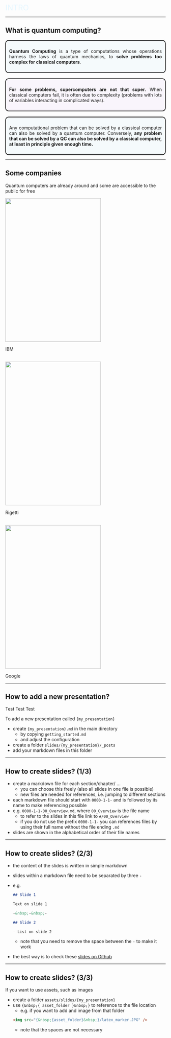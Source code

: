 <!-- .slide: data-background-transition="slide" data-background="https://www.esa.int/var/esa/storage/images/esa_multimedia/images/2020/11/interior_of_ibm_s_quantum_computer/22347919-1-eng-GB/Interior_of_IBM_s_quantum_computer.jpg" -->

<font size="5" style="color: #E6F7FF">INTRO</font> <!-- .element: class="r-fit-text" -->

---
<!-- .slide: data-background-transition="slide" data-background="https://www.esa.int/var/esa/storage/images/esa_multimedia/images/2020/11/interior_of_ibm_s_quantum_computer/22347919-1-eng-GB/Interior_of_IBM_s_quantum_computer.jpg" -->

## What is quantum computing?

<div style="background-color: #f5fafc; padding: 10px; border: 2px solid black;  border-radius: 10px;" class="fragment fade-in" data-fragment-index="0"> 
  <p align="justify"><b>Quantum Computing</b> is a type of computations whose operations harness the laws of quantum mechanics, to <b>solve problems too complex for classical computers</b>.</p>
</div>

<br>

<div style="background-color: #f9f5fc; padding: 10px; border: 2px solid black;  border-radius: 10px;" class="fragment fade-in" data-fragment-index="1"> 
  <p align="justify"><b>For some problems, supercomputers are not that super.</b> When classical computers fail, it is often due to complexity (problems with lots of variables interacting in complicated ways).</p>
</div>

<br>

<div style="background-color: #f5fafc; padding: 10px; border: 2px solid black;  border-radius: 10px;" class="fragment fade-in" data-fragment-index="2"> 
  <p align="justify">Any computational problem that can be solved by a classical computer can also be solved by a quantum computer. Conversely, <b>any problem that can be solved by a QC can also be solved by a classical computer, at least in principle given enough time.</b></p>
</div>

---

## Some companies

Quantum computers are already around and some are accessible to the public for free

<div class="r-hstack">
  <div class="fragment fade-in">
    <img src="https://encrypted-tbn0.gstatic.com/images?q=tbn:ANd9GcQI_uZ5r8vQDsnNWXB2xUcYTL1ee21emlwnmdsAoLKyxzgTMfu9ptcRMGfF40VEXpsCB2M&usqp=CAU" width="300" height="450">
    <p >IBM</p>
  </div>
  <br>
  <div class="fragment fade-in">
    <img src="https://www.thequantuminsider.com/wp-content/uploads/2020/03/Rigetti-225x300.jpeg" width="300" height="450">
    <p>Rigetti</p>
  </div>
  <br>
  <div class="fragment fade-in">
    <img src="https://miro.medium.com/v2/resize:fit:1358/1*I4eFFZbTdmNF0b16AbRtFA@2x.jpeg" width="300" height="450">
    <p>Google</p>
  </div>
</div>

---

## How to add a new presentation?

Test Test Test

To add a new presentation called `{my_presentation}`

- create `{my_presentation}.md` in the main directory
  - by copying `getting_started.md`
  - and adjust the configuration
- create a folder `slides/{my_presentation}/_posts`
- add your markdown files in this folder

---

## How to create slides? (1/3)

- create a markdown file for each section/chapter/ ...
  - you can choose this freely (also all slides in one file is possible)
  - new files are needed for references, i.e. jumping to different sections
- each markdown file should start with `0000-1-1-` and is followed by its name to make referencing possible
- e.g. `0000-1-1-00_Overview.md`, where `00_Overview` is the file name
  - to refer to the slides in this file link to `#/00_Overview`
  - if you do not use the prefix `0000-1-1-` you can references files by using their full name without the file ending `.md`
- slides are shown in the alphabetical order of their file names

---

## How to create slides? (2/3)

- the content of the slides is written in simple markdown
- slides within a markdown file need to be separated by three `-`
- e.g.

  ```markdown
  ## Slide 1

  Text on slide 1

  -&nbsp;-&nbsp;-

  ## Slide 2

  - List on slide 2
  ```

  - note that you need to remove the space between the `-` to make it work

- the best way is to check these [slides on Github]({{site.githuburl}}/tree/gh-pages/slides/getting_started/_posts)

---

## How to create slides? (3/3)

If you want to use assets, such as images

- create a folder `assets/slides/{my_presentation}`
- use `{&nbsp;{ asset_folder }&nbsp;}` to reference to the file location
  - e.g. if you want to add and image from that folder
  ```html
  <img src="{&nbsp;{asset_folder}&nbsp;}/latex_marker.JPG" />
  ```
  - note that the spaces are not necessary
